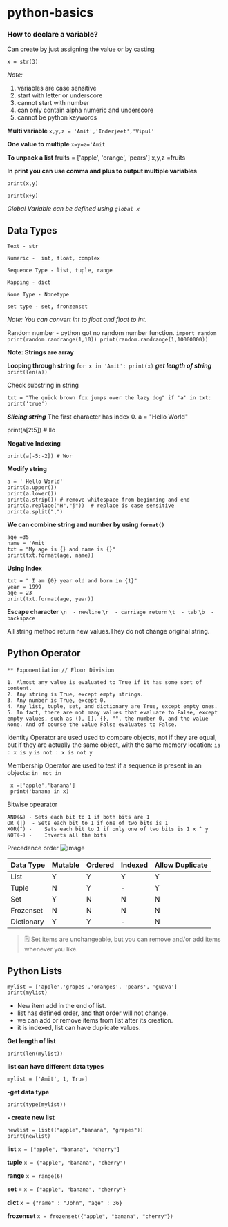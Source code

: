 # python-basics

### How to declare a variable?
Can create by just assigning the value or by casting

`x = str(3)`

*Note:* 
1. variables are case sensitive
2. start with letter or underscore
3. cannot start with number
4. can only contain alpha numeric and underscore
5. cannot be python keywords

**Multi variable** `x,y,z = 'Amit','Inderjeet','Vipul'`

**One value to multiple** `x=y=z='Amit`

**To unpack a list**
fruits = ['apple', 'orange', 'pears']
x,y,z =fruits

**In print you can use comma and plus to output multiple variables**

`print(x,y)`

`print(x+y)`

*Global Variable can be defined using `global x`*

## Data Types

`Text - str`

`Numeric -  int, float, complex`

`Sequence Type - list, tuple, range`

`Mapping - dict`

`None Type - Nonetype`

`set type - set, fronzenset`

*Note: You can convert int to float and float to int.*


Random number - python got no random number function.
`
import random
print(random.randrange(1,10))
print(random.randrange(1,10000000))
`

**Note: Strings are array**

**Looping through string**
`
for x in 'Amit':
  print(x)
`
***get length of string***
`
print(len(a))
`

Check substring in string

`
txt = "The quick brown fox jumps over the lazy dog"
if 'a' in txt:
  print('true')
`

***Slicing string***
The first character has index 0.
a = "Hello World"

print(a[2:5]) # llo


**Negative Indexing**

`print(a[-5:-2]) # Wor`

**Modify string**

```
a = ' Hello World'
print(a.upper())
print(a.lower())
print(a.strip()) # remove whitespace from beginning and end
print(a.replace("H","j"))  # replace is case sensitive
print(a.split(",")
```
**We can combine string and number by using `format()`**
```
age =35
name = 'Amit'
txt = "My age is {} and name is {}"
print(txt.format(age, name))
```

**Using Index**
```
txt = " I am {0} year old and born in {1}"
year = 1999
age = 23
print(txt.format(age, year))
```

**Escape character**
`\n  - newline`
`\r  - carriage return`
`\t  - tab`
`\b  - backspace`

All string method return new values.They do not change original string.

## Python Operator

``** Exponentiation``
``// Floor Division``

```
1. Almost any value is evaluated to True if it has some sort of content.
2. Any string is True, except empty strings.
3. Any number is True, except 0.
4. Any list, tuple, set, and dictionary are True, except empty ones.
5. In fact, there are not many values that evaluate to False, except empty values, such as (), [], {}, "", the number 0, and the value None. And of course the value False evaluates to False.
```

Identity Operator are used used to compare objects, not if they are equal, but if they are actually the same object, with the same memory location:
`is : x is y`
`is not : x is not y`

Membership Operator are used to test if a sequence is present in an objects:
`in `
`not in`
```
 x =['apple','banana']
 print('banana in x)
```

Bitwise opearator
```
AND(&) - Sets each bit to 1 if both bits are 1
OR (|) 	- Sets each bit to 1 if one of two bits is 1
XOR(^) -	Sets each bit to 1 if only one of two bits is 1	x ^ y	
NOT(~) -	Inverts all the bits
```

Precedence order
![image](https://github.com/amit140507/python-basics/assets/100019842/95147ec3-ebbc-4b01-a729-1902e1f9f2f1)


| Data Type  | Mutable | Ordered | Indexed | Allow Duplicate|
| ------------- | ------------- | ------------- | ------------- |------------- |
| List  | Y  | Y  | Y  | Y  |
| Tuple  | N  | Y  | - | Y  |
| Set  |  Y  | N  | N  | N  |
| Frozenset  |  N  | N  | N  | N  |
| Dictionary |  Y  | Y  | - | N  |

> :spiral_notepad: Set items are unchangeable, but you can remove and/or add items whenever you like.
## Python Lists
```
mylist = ['apple','grapes','oranges', 'pears', 'guava']
print(mylist)
```

- New item add in the end of list.
- list has defined order, and that order will not change.
- we can add or remove items from list after its creation.
- it is indexed, list can have duplicate values.

**Get length of list**
```
print(len(mylist))
```


**list can have different data types**
```
mylist = ['Amit', 1, True]
```

**-get data type**
```
print(type(mylist))
```
**- create new list**
```
newlist = list(("apple","banana", "grapes"))
print(newlist)
```

**list** `x = ["apple", "banana", "cherry"]`

**tuple** `x = ("apple", "banana", "cherry")`

**range** `x = range(6)`

**set** = `x = {"apple", "banana", "cherry"}`

**dict** `x = {"name" : "John", "age" : 36}`

**frozenset** `x = frozenset({"apple", "banana", "cherry"})`




  



























